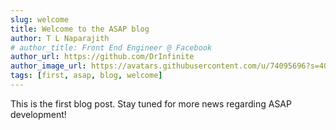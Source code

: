 ```yaml
---
slug: welcome
title: Welcome to the ASAP blog
author: T L Naparajith
# author_title: Front End Engineer @ Facebook
author_url: https://github.com/DrInfinite
author_image_url: https://avatars.githubusercontent.com/u/74095696?s=400&u=c5ea339d660d4526b20547ade2199ae1302c313f&v=4
tags: [first, asap, blog, welcome]
---
```


This is the first blog post. Stay tuned for more news regarding ASAP development!
